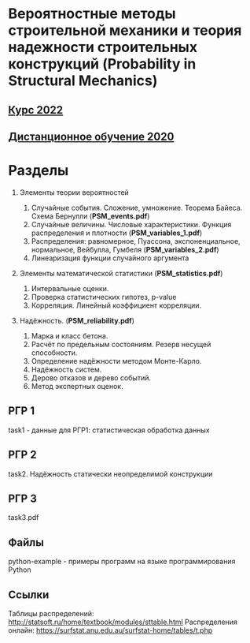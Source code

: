 # Вероятностные методы строительной механики и теория надежности строительных конструкций (Probability in Structural Mechanics)

## [Курс 2022](2022/readme.md)
## [Дистанционное обучение 2020](tasks-2020/tasks-2020.md)

# Разделы
1. Элементы теории вероятностей
    1. Случайные события. Сложение, умножение. Теорема Байеса. Схема Бернулли (**PSM_events.pdf**)
    1. Случайные величины. Числовые характеристики. Функция распределения и плотности (**PSM_variables_1.pdf**)
    1. Распределения: равномерное, Пуассона, экспоненциальное, нормальное, Вейбулла, Гумбеля (**PSM_variables_2.pdf**)
    1. Линеаризация функции случайного аргумента

2. Элементы математической статистики (**PSM_statistics.pdf**)
    1. Интервальные оценки.
    1. Проверка статистических гипотез, p-value
    1. Корреляция. Линейный коэффициент корреляции.

3. Надёжность. (**PSM_reliability.pdf**)
    1. Марка и класс бетона.
    1. Расчёт по предельным состояниям. Резерв несущей способности.
    1. Определение надёжности методом Монте-Карло.
    1. Надёжность систем.
    1. Дерово отказов и дерево событий.
    1. Метод экспертных оценок.


## РГР 1
task1 - данные для РГР1: статистическая обработка данных

## РГР 2
task2. Надёжность статически неопределимой конструкции

## РГР 3
task3.pdf


## Файлы
python-example - примеры программ на языке программирования Python


## Ссылки
Таблицы распределений: http://statsoft.ru/home/textbook/modules/sttable.html
Распределения онлайн: https://surfstat.anu.edu.au/surfstat-home/tables/t.php
